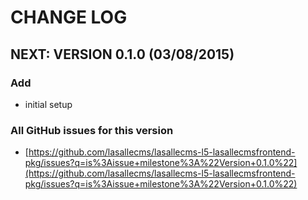 # CHANGE LOG

## NEXT: VERSION 0.1.0 (03/08/2015)

### Add
* initial setup

### All GitHub issues for this version
* [https://github.com/lasallecms/lasallecms-l5-lasallecmsfrontend-pkg/issues?q=is%3Aissue+milestone%3A%22Version+0.1.0%22](https://github.com/lasallecms/lasallecms-l5-lasallecmsfrontend-pkg/issues?q=is%3Aissue+milestone%3A%22Version+0.1.0%22)





